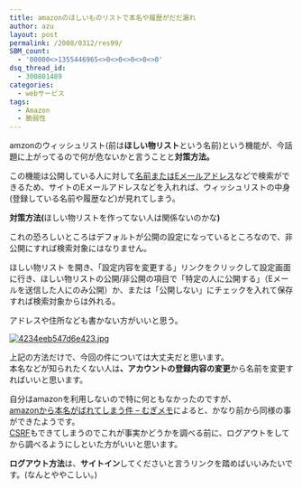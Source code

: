 ```yaml
---
title: amazonのほしいものリストで本名や履歴がだだ漏れ
author: azu
layout: post
permalink: /2008/0312/res99/
SBM_count:
  - '00000<>1355446965<>0<>0<>0<>0<>0'
dsq_thread_id:
  - 300801489
categories:
  - webサービス
tags:
  - Amazon
  - 脆弱性
---
```

<p>amzonのウィッシュリスト(前は<strong>ほしい物リスト</strong>という名前)という機能が、今話題に上がってるので何が危ないかと言うことと<strong>対策方法。</strong></p>
<p>この機能は公開している人に対して<a href="http://www.amazon.co.jp/gp/registry/search.html?ie=UTF8&amp;type=wishlist">名前またはEメールアドレス</a>などで検索ができるため、サイトのEメールアドレスなどを入れれば、<span class="keyword">ウィッシュリスト</span>の中身(登録している名前や履歴など)が見れてしまう。</p>
<p><strong>対策方法(</strong>ほしい物リストを作ってない人は関係ないのかな<strong>)</strong></p>
<p>これの恐ろしいところはデフォルトが公開の設定になっているところなので、非公開にすれば検索対象にはなりません。</p>
<p>ほしい物リスト を開き、「設定内容を変更する」リンクをクリックして設定画面に行き、ほしい物リストの公開/非公開の項目で「特定の人に公開する」（Eメールを送信した人にのみ公開）か、または「公開しない」にチェックを入れて保存すれば検索対象からは外れる。</p>
<p>アドレスや住所なども書かない方がいいと思う。</p>
<p><a href="http://wordpress.local/wp-content/uploads/2008/03/4234eeb547d6e423.jpg" title="4234eeb547d6e423.jpg"><img src="http://wordpress.local/wp-content/uploads/2008/03/4234eeb547d6e423.thumbnail.jpg" alt="4234eeb547d6e423.jpg" /></a></p>
<p>上記の方法だけで、今回の件については大丈夫だと思います。<br />
本名などが知られたくない人は<strong class="h3color">、アカウントの登録内容の変更</strong><span class="h3color">から名前を変更すればいいと思います。</span></p>
<p>自分はamazonを利用しないので特に何ともなかったのですが、<br />
<a href="http://d.hatena.ne.jp/mugi925/20080312/1205257081">amazonから本名がばれてしまう件 &#8211; むぎメモ</a>によると、かなり前から同様の事ができたようです。<br />
<a href="http://e-words.jp/w/CSRF.html">CSRF</a>もできてしまうのでこれが事実かどうかを調べる前に、ログアウトをしてから調べるようにしといた方がいいと思います。</p>
<p><strong>ログアウト方法</strong>は、<strong>サイトイン</strong>してくださいと言うリンクを踏めばいいみたいです。(なんとややこしい。)</p>
